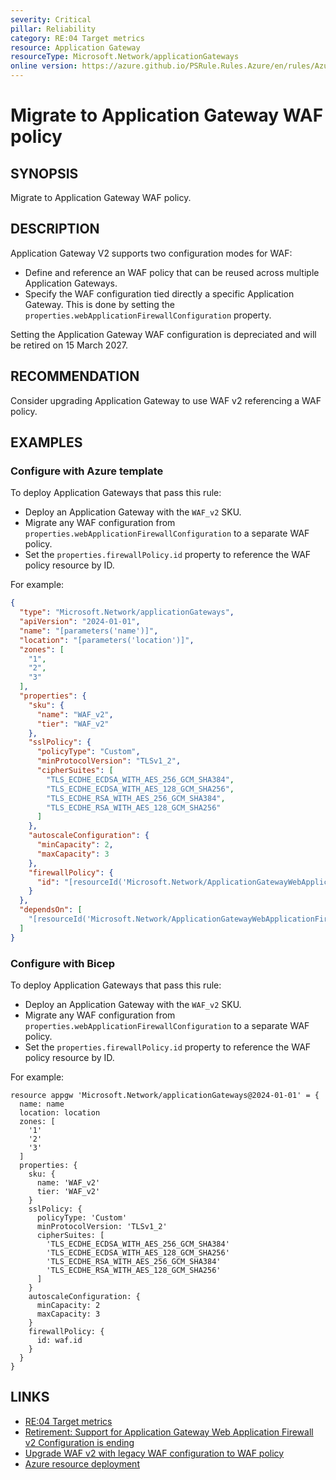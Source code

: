 ```yaml
---
severity: Critical
pillar: Reliability
category: RE:04 Target metrics
resource: Application Gateway
resourceType: Microsoft.Network/applicationGateways
online version: https://azure.github.io/PSRule.Rules.Azure/en/rules/Azure.AppGw.MigrateWAFPolicy/
---
```


# Migrate to Application Gateway WAF policy

## SYNOPSIS

Migrate to Application Gateway WAF policy.

## DESCRIPTION

Application Gateway V2 supports two configuration modes for WAF:

- Define and reference an WAF policy that can be reused across multiple Application Gateways.
- Specify the WAF configuration tied directly a specific Application Gateway.
  This is done by setting the `properties.webApplicationFirewallConfiguration` property.

Setting the Application Gateway WAF configuration is depreciated and will be retired on 15 March 2027.

## RECOMMENDATION

Consider upgrading Application Gateway to use WAF v2 referencing a WAF policy.

## EXAMPLES

### Configure with Azure template

To deploy Application Gateways that pass this rule:

- Deploy an Application Gateway with the `WAF_v2` SKU.
- Migrate any WAF configuration from `properties.webApplicationFirewallConfiguration` to a separate WAF policy.
- Set the `properties.firewallPolicy.id` property to reference the WAF policy resource by ID.

For example:

```json
{
  "type": "Microsoft.Network/applicationGateways",
  "apiVersion": "2024-01-01",
  "name": "[parameters('name')]",
  "location": "[parameters('location')]",
  "zones": [
    "1",
    "2",
    "3"
  ],
  "properties": {
    "sku": {
      "name": "WAF_v2",
      "tier": "WAF_v2"
    },
    "sslPolicy": {
      "policyType": "Custom",
      "minProtocolVersion": "TLSv1_2",
      "cipherSuites": [
        "TLS_ECDHE_ECDSA_WITH_AES_256_GCM_SHA384",
        "TLS_ECDHE_ECDSA_WITH_AES_128_GCM_SHA256",
        "TLS_ECDHE_RSA_WITH_AES_256_GCM_SHA384",
        "TLS_ECDHE_RSA_WITH_AES_128_GCM_SHA256"
      ]
    },
    "autoscaleConfiguration": {
      "minCapacity": 2,
      "maxCapacity": 3
    },
    "firewallPolicy": {
      "id": "[resourceId('Microsoft.Network/ApplicationGatewayWebApplicationFirewallPolicies', 'agwwaf')]"
    }
  },
  "dependsOn": [
    "[resourceId('Microsoft.Network/ApplicationGatewayWebApplicationFirewallPolicies', 'agwwaf')]"
  ]
}
```

### Configure with Bicep

To deploy Application Gateways that pass this rule:

- Deploy an Application Gateway with the `WAF_v2` SKU.
- Migrate any WAF configuration from `properties.webApplicationFirewallConfiguration` to a separate WAF policy.
- Set the `properties.firewallPolicy.id` property to reference the WAF policy resource by ID.

For example:

```bicep
resource appgw 'Microsoft.Network/applicationGateways@2024-01-01' = {
  name: name
  location: location
  zones: [
    '1'
    '2'
    '3'
  ]
  properties: {
    sku: {
      name: 'WAF_v2'
      tier: 'WAF_v2'
    }
    sslPolicy: {
      policyType: 'Custom'
      minProtocolVersion: 'TLSv1_2'
      cipherSuites: [
        'TLS_ECDHE_ECDSA_WITH_AES_256_GCM_SHA384'
        'TLS_ECDHE_ECDSA_WITH_AES_128_GCM_SHA256'
        'TLS_ECDHE_RSA_WITH_AES_256_GCM_SHA384'
        'TLS_ECDHE_RSA_WITH_AES_128_GCM_SHA256'
      ]
    }
    autoscaleConfiguration: {
      minCapacity: 2
      maxCapacity: 3
    }
    firewallPolicy: {
      id: waf.id
    }
  }
}
```

## LINKS

- [RE:04 Target metrics](https://learn.microsoft.com/azure/well-architected/reliability/metrics)
- [Retirement: Support for Application Gateway Web Application Firewall v2 Configuration is ending](https://azure.microsoft.com/updates/retirement-support-for-application-gateway-web-application-firewall-v2-configuration-is-ending/)
- [Upgrade WAF v2 with legacy WAF configuration to WAF policy](https://learn.microsoft.com/azure/web-application-firewall/ag/upgrade-ag-waf-policy#upgrade-waf-v2-with-legacy-waf-configuration-to-waf-policy)
- [Azure resource deployment](https://learn.microsoft.com/azure/templates/microsoft.network/applicationgateways)
